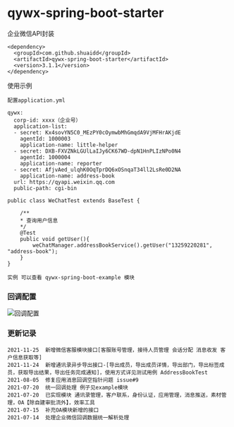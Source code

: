 # qywx-spring-boot-starter
企业微信API封装
``` 
<dependency>
  <groupId>com.github.shuaidd</groupId>
  <artifactId>qywx-spring-boot-starter</artifactId>
  <version>3.1.1</version>
</dependency>

```

使用示例
``` 
配置application.yml

qywx:
  corp-id: xxxx（企业号）
  application-list:
  - secret: Kx4sovYN5C0_MEzPY0cOymwbMhGmqdA9VjMFHrAKjdE
    agentId: 1000003
    application-name: little-helper
  - secret: DXB-FXVZNkLGUlLaIJy6CK67WD-dpN1HnPLIzNPo0N4
    agentId: 1000004
    application-name: reporter
  - secret: AfjvAed_ulqhK0OqTprDQ6xOSnqaT34ll2LsRe0D2NA
    application-name: address-book
  url: https://qyapi.weixin.qq.com
  public-path: cgi-bin

```
``` 
public class WeChatTest extends BaseTest {

    /**
    * 查询用户信息
    */
    @Test
    public void getUser(){
        weChatManager.addressBookService().getUser("13259220281", "address-book");
    }
}

实例 可以查看 qywx-spring-boot-example 模块
```

### 回调配置
![回调配置](https://upload-images.jianshu.io/upload_images/26817983-13eab16b4f158217.jpg?imageMogr2/auto-orient/strip%7CimageView2/2/w/1240)

### 更新记录
``` 
2021-11-25  新增微信客服模块接口[客服账号管理，接待人员管理 会话分配 消息收发 客户信息获取等]
2021-11-24  新增通讯录异步导出接口-[导出成员，导出成员详情，导出部门，导出标签成员，获取导出结果，导出任务完成通知]，使用方式详见测试用例 AddressBookTest
2021-08-05  修复应用消息回调空指针问题 issue#9 
2021-07-20  统一回调处理 例子见example模块
2021-07-20  已实现模块 通讯录管理，客户联系，身份认证，应用管理，消息推送，素材管理，OA【除自建审批流外】，效率工具
2021-07-15  补充OA模块新增的接口
2021-07-14  处理企业微信回调数据统一解析处理
```
